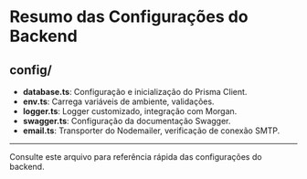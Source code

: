 # Resumo das Configurações do Backend

## config/
- **database.ts**: Configuração e inicialização do Prisma Client.
- **env.ts**: Carrega variáveis de ambiente, validações.
- **logger.ts**: Logger customizado, integração com Morgan.
- **swagger.ts**: Configuração da documentação Swagger.
- **email.ts**: Transporter do Nodemailer, verificação de conexão SMTP.

---
Consulte este arquivo para referência rápida das configurações do backend.
